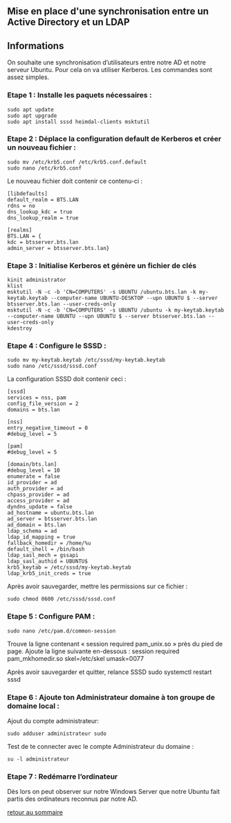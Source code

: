 ## Mise en place d'une synchronisation entre un Active Directory et un LDAP

## Informations

On souhaite une synchronisation d’utilisateurs entre notre AD et notre serveur Ubuntu.
Pour cela on va utiliser Kerberos. Les commandes sont assez simples.

### Etape 1 : Installe les paquets nécessaires :

    sudo apt update
    sudo apt upgrade
    sudo apt install sssd heimdal-clients msktutil

### Etape 2 :  Déplace la configuration default de Kerberos et créer un nouveau fichier :

    sudo mv /etc/krb5.conf /etc/krb5.conf.default
    sudo nano /etc/krb5.conf

Le nouveau fichier doit contenir ce contenu-ci :

    [libdefaults]
    default_realm = BTS.LAN
    rdns = no
    dns_lookup_kdc = true
    dns_lookup_realm = true

    [realms]
    BTS.LAN = {
    kdc = btsserver.bts.lan
    admin_server = btsserver.bts.lan}

### Etape 3 : Initialise Kerberos et génère un fichier de clés

    kinit administrator
    klist
    msktutil -N -c -b 'CN=COMPUTERS' -s UBUNTU /ubuntu.bts.lan -k my-keytab.keytab --computer-name UBUNTU-DESKTOP --upn UBUNTU $ --server btsserver.bts.lan --user-creds-only
    msktutil -N -c -b 'CN=COMPUTERS' -s UBUNTU /ubuntu -k my-keytab.keytab --computer-name UBUNTU --upn UBUNTU $ --server btsserver.bts.lan --user-creds-only
    kdestroy

### Etape 4 : Configure le SSSD :

    sudo mv my-keytab.keytab /etc/sssd/my-keytab.keytab
    sudo nano /etc/sssd/sssd.conf

La configuration SSSD doit contenir ceci :

    [sssd]
    services = nss, pam
    config_file_version = 2
    domains = bts.lan

    [nss]
    entry_negative_timeout = 0
    #debug_level = 5

    [pam]
    #debug_level = 5

    [domain/bts.lan]
    #debug_level = 10
    enumerate = false
    id_provider = ad
    auth_provider = ad
    chpass_provider = ad
    access_provider = ad
    dyndns_update = false
    ad_hostname = ubuntu.bts.lan
    ad_server = btsserver.bts.lan
    ad_domain = bts.lan
    ldap_schema = ad
    ldap_id_mapping = true
    fallback_homedir = /home/%u
    default_shell = /bin/bash
    ldap_sasl_mech = gssapi
    ldap_sasl_authid = UBUNTU$
    krb5_keytab = /etc/sssd/my-keytab.keytab
    ldap_krb5_init_creds = true

Après avoir sauvegarder, mettre les permissions sur ce fichier :

    sudo chmod 0600 /etc/sssd/sssd.conf
    
### Etape 5 : Configure PAM :

    sudo nano /etc/pam.d/common-session

Trouve la ligne contenant « session required pam_unix.so » près du pied de page. Ajoute la ligne suivante en-dessous :
session required pam_mkhomedir.so skel=/etc/skel umask=0077

Après avoir sauvegarder et quitter, relance SSSD
sudo systemctl restart sssd

### Etape 6 :  Ajoute ton Administrateur domaine à ton groupe de domaine local :
Ajout du compte administrateur:

    sudo adduser administrateur sudo

Test de te connecter avec le compte Administrateur du domaine :

    su -l administrateur

### Etape 7 : Redémarre l’ordinateur
Dès lors on peut observer sur notre Windows Server que notre Ubuntu fait partis des ordinateurs reconnus par notre AD.

[retour au sommaire](https://yassineoby.github.io/PortFolio-Yassine-OUBOUYA/home.html)
